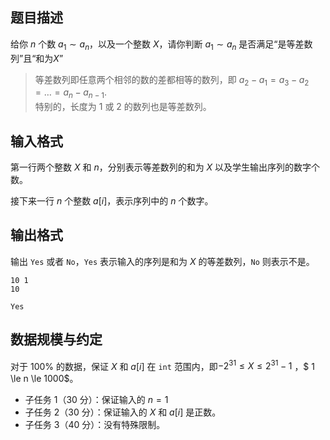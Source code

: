 ## 题目描述

给你 $n$ 个数 $a_1\sim a_n$，以及一个整数 $X$，请你判断 $a_1\sim a_n$ 是否满足“是等差数列”且“和为$X$”

> 等差数列即任意两个相邻的数的差都相等的数列，即 $a_2-a_1=a_3-a_2=\dots =a_n-a_{n-1}$.  
> 特别的，长度为 $1$ 或 $2$ 的数列也是等差数列。


## 输入格式

第一行两个整数 $X$ 和  $n$，分别表示等差数列的和为 $X$ 以及学生输出序列的数字个数。

接下来一行 $n$ 个整数 $a[i]$，表示序列中的 $n$ 个数字。

## 输出格式

输出 `Yes` 或者 `No`，`Yes` 表示输入的序列是和为 $X$ 的等差数列，`No` 则表示不是。

```input1
10 1
10
```

```output1
Yes
```

## 数据规模与约定

对于 $100\%$ 的数据，保证 $X$ 和 $a[i]$ 在 `int` 范围内，即$-2^{31} \le X \le 2^{31}-1$ ，$ 1 \le n \le 1000$。

- 子任务 1（30 分）：保证输入的 $n = 1$
- 子任务 2（30 分）：保证输入的 $X$ 和 $a[i]$ 是正数。
- 子任务 3（40 分）：没有特殊限制。

